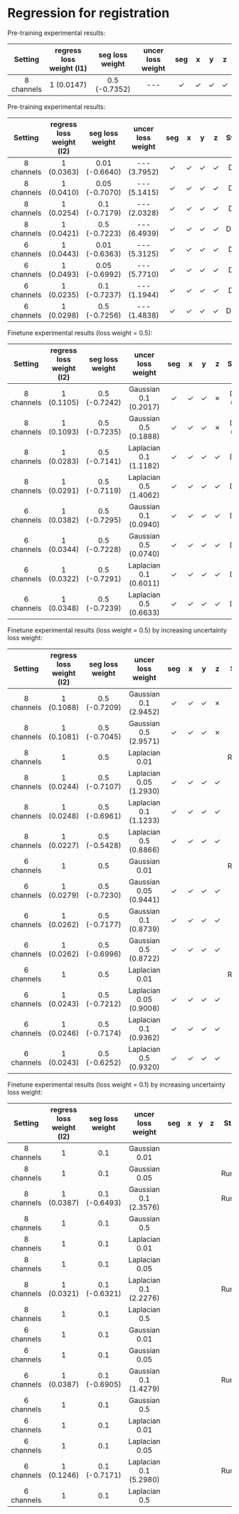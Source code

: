 # Regression for registration

Pre-training experimental results:

| Setting | regress loss weight (l1) | seg loss weight | uncer loss weight | seg|  x | y | z |
| :----: | :----: | :----: | :----: | :----: | :----: | :----: | :----: |
|   8 channels  | 1 (0.0147)    | 0.5 (-0.7352) | ---   | &check;   | &check;   | &check;   | &check;   |

Pre-training experimental results:

| Setting | regress loss weight (l2) | seg loss weight | uncer loss weight | seg|  x | y | z | States |
| :----: | :----: | :----: | :----: | :----: | :----: | :----: | :----: | :----: |
| 8 channels    | 1 (0.0363)    | 0.01 (-0.6640)    | --- (3.7952)  | &check;   | &check;   | &check;   | &check;   | Done      |
| 8 channels    | 1 (0.0410)    | 0.05 (-0.7070)    | --- (5.1415)  | &check;   | &check;   | &check;   | &check;   | Done      |
| 8 channels    | 1 (0.0254)    | 0.1  (-0.7179)    | --- (2.0328)  | &check;   | &check;   | &check;   | &check;   | Done      |
| 8 channels    | 1 (0.0421)    | 0.5  (-0.7223)    | --- (6.4939)  | &check;   | &check;   | &check;   | &check;   | Done*     |
| 6 channels    | 1 (0.0443)    | 0.01 (-0.6363)    | --- (5.3125)  | &check;   | &check;   | &check;   | &check;   | Done      |
| 6 channels    | 1 (0.0493)    | 0.05 (-0.6992)    | --- (5.7710)  | &check;   | &check;   | &check;   | &check;   | Done      |
| 6 channels    | 1 (0.0235)    | 0.1  (-0.7237)    | --- (1.1944)  | &check;   | &check;   | &check;   | &check;   | Done      |
| 6 channels    | 1 (0.0298)    | 0.5  (-0.7256)    | --- (1.4838)  | &check;   | &check;   | &check;   | &check;   | Done*     |

Finetune experimental results (loss weight = 0.5):

| Setting | regress loss weight (l2) | seg loss weight | uncer loss weight | seg|  x | y | z | States |
| :----: | :----: | :----: | :----: | :----: | :----: | :----: | :----: | :----: |
| 8 channels    | 1 (0.1105)    | 0.5 (-0.7242) | Gaussian  0.1 (0.2017)    | &check;   | &check;   | &check;   | &cross;   | Done (Fail)   |
| 8 channels    | 1 (0.1093)    | 0.5 (-0.7235) | Gaussian  0.5 (0.1888)    | &check;   | &check;   | &check;   | &cross;   | Done (Fail)   |
| 8 channels    | 1 (0.0283)    | 0.5 (-0.7141) | Laplacian 0.1 (1.1182)    | &check;   | &check;   | &check;   | &check;   | Done          |
| 8 channels    | 1 (0.0291)    | 0.5 (-0.7119) | Laplacian 0.5 (1.4062)    | &check;   | &check;   | &check;   | &check;   | Done          |
| 6 channels    | 1 (0.0382)    | 0.5 (-0.7295) | Gaussian  0.1 (0.0940)    | &check;   | &check;   | &check;   | &check;   | Done          |
| 6 channels    | 1 (0.0344)    | 0.5 (-0.7228) | Gaussian  0.5 (0.0740)    | &check;   | &check;   | &check;   | &check;   | Done          |
| 6 channels    | 1 (0.0322)    | 0.5 (-0.7291) | Laplacian 0.1 (0.6011)    | &check;   | &check;   | &check;   | &check;   | Done          |
| 6 channels    | 1 (0.0348)    | 0.5 (-0.7239) | Laplacian 0.5 (0.6633)    | &check;   | &check;   | &check;   | &check;   | Done          |

Finetune experimental results (loss weight = 0.5) by increasing uncertainty loss weight:

| Setting | regress loss weight (l2) | seg loss weight | uncer loss weight | seg|  x | y | z | States |
| :----: | :----: | :----: | :----: | :----: | :----: | :----: | :----: | :----: |
| 8 channels    | 1 (0.1088)    | 0.5 (-0.7209) | Gaussian   0.1  (2.9452)  | &check; | &check; | &check; | &cross; | Done (Fail)   |
| 8 channels    | 1 (0.1081)    | 0.5 (-0.7045) | Gaussian   0.5  (2.9571)  | &check; | &check; | &check; | &cross; | Done (Fail)   |
| 8 channels    | 1             | 0.5           | Laplacian  0.01           |         |         |         |         | Running       |
| 8 channels    | 1 (0.0244)    | 0.5 (-0.7107) | Laplacian  0.05 (1.2930)  | &check; | &check; | &check; | &check; | Done          |
| 8 channels    | 1 (0.0248)    | 0.5 (-0.6961) | Laplacian  0.1  (1.1233)  | &check; | &check; | &check; | &check; | Done          |
| 8 channels    | 1 (0.0227)    | 0.5 (-0.5428) | Laplacian  0.5  (0.8866)  | &check; | &check; | &check; | &check; | Done          |
| 6 channels    | 1             | 0.5           | Gaussian   0.01           |         |         |         |         | Running       |
| 6 channels    | 1 (0.0279)    | 0.5 (-0.7230) | Gaussian   0.05 (0.9441)  | &check; | &check; | &check; | &check; | Done          |
| 6 channels    | 1 (0.0262)    | 0.5 (-0.7177) | Gaussian   0.1  (0.8739)  | &check; | &check; | &check; | &check; | Done          |
| 6 channels    | 1 (0.0262)    | 0.5 (-0.6996) | Gaussian   0.5  (0.8722)  | &check; | &check; | &check; | &check; | Done          |
| 6 channels    | 1             | 0.5           | Laplacian  0.01           |         |         |         |         | Running       |
| 6 channels    | 1 (0.0243)    | 0.5 (-0.7212) | Laplacian  0.05 (0.9008)  | &check; | &check; | &check; | &check; | Done          |
| 6 channels    | 1 (0.0246)    | 0.5 (-0.7174) | Laplacian  0.1  (0.9362)  | &check; | &check; | &check; | &check; | Done          |
| 6 channels    | 1 (0.0243)    | 0.5 (-0.6252) | Laplacian  0.5  (0.9320)  | &check; | &check; | &check; | &check; | Done          |

Finetune experimental results (loss weight = 0.1) by increasing uncertainty loss weight:

| Setting | regress loss weight (l2) | seg loss weight | uncer loss weight | seg|  x | y | z | States |
| :----: | :----: | :----: | :----: | :----: | :----: | :----: | :----: | :----: |
| 8 channels    | 1             | 0.1           | Gaussian   0.01           |  |  |  |  |           |
| 8 channels    | 1             | 0.1           | Gaussian   0.05           |  |  |  |  | Running   |
| 8 channels    | 1 (0.0387)    | 0.1 (-0.6493) | Gaussian   0.1  (2.3576)  |  |  |  |  | Running   |
| 8 channels    | 1             | 0.1           | Gaussian   0.5            |  |  |  |  |           |
| 8 channels    | 1             | 0.1           | Laplacian  0.01           |  |  |  |  |           |
| 8 channels    | 1             | 0.1           | Laplacian  0.05           |  |  |  |  |           |
| 8 channels    | 1 (0.0321)    | 0.1 (-0.6321) | Laplacian  0.1  (2.2276)  |  |  |  |  | Running   |
| 8 channels    | 1             | 0.1           | Laplacian  0.5            |  |  |  |  |           |
| 6 channels    | 1             | 0.1           | Gaussian   0.01           |  |  |  |  |           |
| 6 channels    | 1             | 0.1           | Gaussian   0.05           |  |  |  |  |           |
| 6 channels    | 1 (0.0387)    | 0.1 (-0.6905) | Gaussian   0.1  (1.4279)  |  |  |  |  | Running   |
| 6 channels    | 1             | 0.1           | Gaussian   0.5            |  |  |  |  |           |
| 6 channels    | 1             | 0.1           | Laplacian  0.01           |  |  |  |  |           |
| 6 channels    | 1             | 0.1           | Laplacian  0.05           |  |  |  |  |           |
| 6 channels    | 1 (0.1246)    | 0.1 (-0.7171) | Laplacian  0.1 (5.2980)   |  |  |  |  | Running   |
| 6 channels    | 1             | 0.1           | Laplacian  0.5            |  |  |  |  |           |
